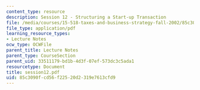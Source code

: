 ```yaml
---
content_type: resource
description: Session 12 - Structuring a Start-up Transaction
file: /media/courses/15-518-taxes-and-business-strategy-fall-2002/85c3090fcd56f22520d2319e7613cfd9_session12.pdf
file_type: application/pdf
learning_resource_types:
- Lecture Notes
ocw_type: OCWFile
parent_title: Lecture Notes
parent_type: CourseSection
parent_uid: 33511179-bd1b-4d3f-07ef-573dc3c5ada1
resourcetype: Document
title: session12.pdf
uid: 85c3090f-cd56-f225-20d2-319e7613cfd9
---
```

